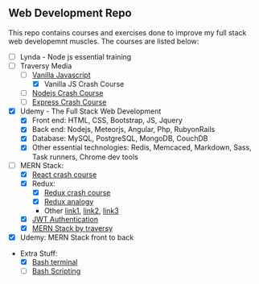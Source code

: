 ## Web Development Repo

This repo contains courses and exercises done to improve my full stack web developemnt muscles. The courses are listed below:

- [ ] Lynda - Node js essential training
- [ ] Traversy Media
  - [ ] [Vanilla Javascript](https://www.youtube.com/playlist?list=PLillGF-RfqbbnEGy3ROiLWk7JMCuSyQtX)
    - [x] Vanilla JS Crash Course
  - [ ] [Nodejs Crash Course](https://www.youtube.com/watch?v=fBNz5xF-Kx4&list=PLillGF-RfqbYeckUaD1z6nviTp31GLTH8&index=7)
  - [ ] [Express Crash Course](https://www.youtube.com/watch?v=L72fhGm1tfE&list=PLillGF-RfqbYeckUaD1z6nviTp31GLTH8&index=9)
- [x] Udemy - The Full Stack Web Development
  - [x] Front end: HTML, CSS, Bootstrap, JS, Jquery
  - [x] Back end: Nodejs, Meteorjs, Angular, Php, RubyonRails
  - [x] Database: MySQL, PostgreSQL, MongoDB, CouchDB
  - [x] Other essential technologies: Redis, Memcaced, Markdown, Sass, Task runners, Chrome dev tools
- [ ] MERN Stack:
  - [x] [React crash course](https://www.youtube.com/watch?v=sBws8MSXN7A&ab_channel=TraversyMedia)
  - [x] Redux:
    - [x] [Redux crash course](https://www.youtube.com/watch?v=93p3LxR9xfM&ab_channel=TraversyMedia)
    - [x] [Redux analogy](https://www.youtube.com/watch?v=3sjMRS1gJys&ab_channel=StephenGrider)
    - Other [link1](https://egghead.io/courses/getting-started-with-redux), [link2](https://ultimatecourses.com/blog/redux-typescript-store), [link3](https://blog.logrocket.com/react-redux-connect-when-and-how-to-use-it-f2a1edab2013/)
  - [x] [JWT Authentication](https://www.youtube.com/watch?v=7nafaH9SddU&ab_channel=TraversyMedia)
  - [x] [MERN Stack by traversy](https://www.youtube.com/playlist?list=PLillGF-RfqbbiTGgA77tGO426V3hRF9iE)
- [x] Udemy: MERN Stack front to back
- Extra Stuff:
  - [x] [Bash terminal](https://www.youtube.com/watch?v=oxuRxtrO2Ag&list=WL&index=30&t=12s&ab_channel=JoeCollins)
  - [ ] [Bash Scripting](https://www.youtube.com/watch?v=e7BufAVwDiM&list=WL&index=2&t=18s&ab_channel=linuxhint)
